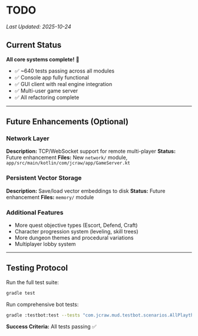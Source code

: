 # TODO

*Last Updated: 2025-10-24*

## Current Status

**All core systems complete!** 🎉

- ✅ ~640 tests passing across all modules
- ✅ Console app fully functional
- ✅ GUI client with real engine integration
- ✅ Multi-user game server
- ✅ All refactoring complete

---

## Future Enhancements (Optional)

### Network Layer
**Description:** TCP/WebSocket support for remote multi-player
**Status:** Future enhancement
**Files:** New `network/` module, `app/src/main/kotlin/com/jcraw/app/GameServer.kt`

### Persistent Vector Storage
**Description:** Save/load vector embeddings to disk
**Status:** Future enhancement
**Files:** `memory/` module

### Additional Features
- More quest objective types (Escort, Defend, Craft)
- Character progression system (leveling, skill trees)
- More dungeon themes and procedural variations
- Multiplayer lobby system

---

## Testing Protocol

Run the full test suite:
```bash
gradle test
```

Run comprehensive bot tests:
```bash
gradle :testbot:test --tests "com.jcraw.mud.testbot.scenarios.AllPlaythroughsTest"
```

**Success Criteria:** All tests passing ✅
